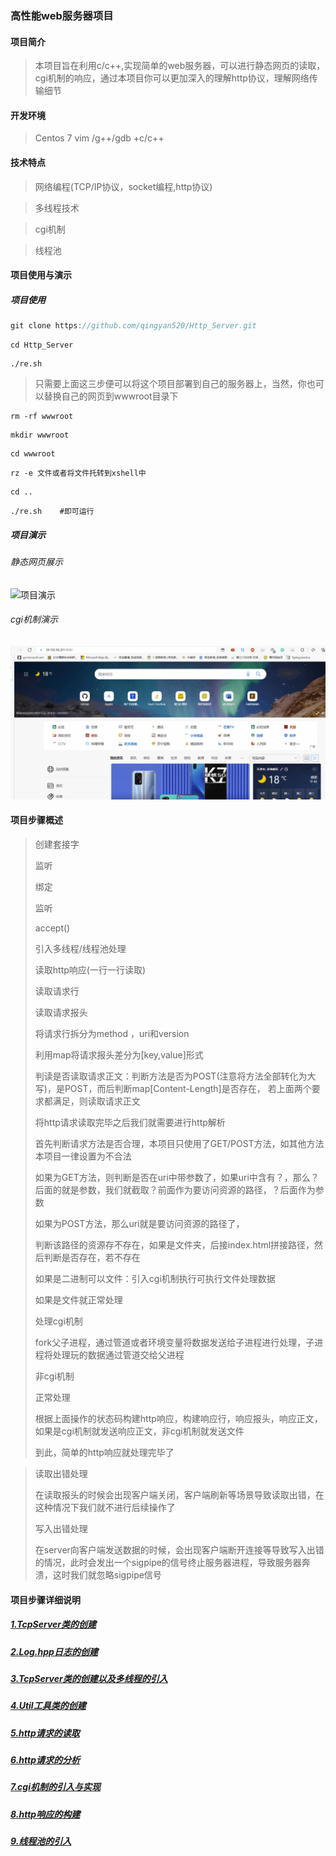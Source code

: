 ### 高性能web服务器项目

#### 项目简介

> 本项目旨在利用c/c++,实现简单的web服务器，可以进行静态网页的读取，cgi机制的响应，通过本项目你可以更加深入的理解http协议，理解网络传输细节



#### 开发环境

> Centos 7 vim /g++/gdb +c/c++



#### 技术特点

> 网络编程(TCP/IP协议，socket编程,http协议)

> 多线程技术

> cgi机制

> 线程池

#### 项目使用与演示

##### 项目使用

```cpp
git clone https://github.com/qingyan520/Http_Server.git
```

```shell
cd Http_Server
```

```
./re.sh
```

> 只需要上面这三步便可以将这个项目部署到自己的服务器上，当然，你也可以替换自己的网页到wwwroot目录下

```shell
rm -rf wwwroot
```

```shell
mkdir wwwroot
```

```shell
cd wwwroot
```

```shell
rz -e 文件或者将文件托转到xshell中 
```

```shell
cd ..
```

```shell
./re.sh    #即可运行
```

##### 项目演示

###### 静态网页展示

![项目演示](https://raw.githubusercontent.com/qingyan520/Cloud_img/master/img/%E9%A1%B9%E7%9B%AE%E6%BC%94%E7%A4%BA.gif)

###### cgi机制演示

![cgi项目演示](https://raw.githubusercontent.com/qingyan520/Cloud_img/master/img/cgi%E9%A1%B9%E7%9B%AE%E6%BC%94%E7%A4%BA.gif)



#### 项目步骤概述

> 创建套接字
>
> 监听
>
> 绑定
>
> 监听
>
> accept()
>
> 引入多线程/线程池处理
>
> 读取http响应(一行一行读取)
>
> 读取请求行
>
> 读取请求报头
>
> 将请求行拆分为method ，uri和version
>
> 利用map将请求报头差分为[key,value]形式
>
> 判读是否读取请求正文：判断方法是否为POST(注意将方法全部转化为大写)，是POST，而后判断map[Content-Length]是否存在， 若上面两个要求都满足，则读取请求正文
>
> 将http请求读取完毕之后我们就需要进行http解析
>
> 首先判断请求方法是否合理，本项目只使用了GET/POST方法，如其他方法本项目一律设置为不合法
>
> 如果为GET方法，则判断是否在uri中带参数了，如果uri中含有？，那么？后面的就是参数，我们就截取？前面作为要访问资源的路径，？后面作为参数
>
> 如果为POST方法，那么uri就是要访问资源的路径了，
>
> 判断该路径的资源存不存在，如果是文件夹，后接index.html拼接路径，然后判断是否存在，若不存在
>
> 如果是二进制可以文件：引入cgi机制执行可执行文件处理数据
>
> 如果是文件就正常处理
>
> 处理cgi机制
>
> fork父子进程，通过管道或者环境变量将数据发送给子进程进行处理，子进程将处理玩的数据通过管道交给父进程
>
> 非cgi机制
>
> 正常处理
>
> 根据上面操作的状态码构建http响应，构建响应行，响应报头，响应正文，如果是cgi机制就发送响应正文，非cgi机制就发送文件
>
> 到此，简单的http响应就处理完毕了
>

> 
>
> 读取出错处理
>
> 在读取报头的时候会出现客户端关闭，客户端刷新等场景导致读取出错，在这种情况下我们就不进行后续操作了
>
> 写入出错处理
>
> 在server向客户端发送数据的时候，会出现客户端断开连接等导致写入出错的情况，此时会发出一个sigpipe的信号终止服务器进程，导致服务器奔溃，这时我们就忽略sigpipe信号
>

#### 项目步骤详细说明

##### [1.TcpServer类的创建](https://github.com/qingyan520/Http_Server/blob/main/项目文档/1.TcpServer类的创建.md)

##### [2.Log.hpp日志的创建](https://github.com/qingyan520/Http_Server/blob/main/项目文档/2.Log.hpp日志的创建.md)

##### [3.TcpServer类的创建以及多线程的引入](https://github.com/qingyan520/Http_Server/blob/main/项目文档/3.TcpServer类的创建以及多线程的引入.md)

##### [4.Util工具类的创建](https://github.com/qingyan520/Http_Server/blob/main/项目文档/4.Util工具类的创建.md)

##### [5.http请求的读取](https://github.com/qingyan520/Http_Server/blob/main/项目文档/5.http请求的读取.md)

##### [6.http请求的分析](https://github.com/qingyan520/Http_Server/blob/main/项目文档/6.http请求的分析.md)

##### [7.cgi机制的引入与实现](https://github.com/qingyan520/Http_Server/blob/main/项目文档/7.cgi机制的引入与实现.md)

##### [8.http响应的构建](https://github.com/qingyan520/Http_Server/blob/main/项目文档/8.http响应的构建.md)

##### [9.线程池的引入](https://github.com/qingyan520/Http_Server/blob/main/项目文档/9.线程池的引入.md)

